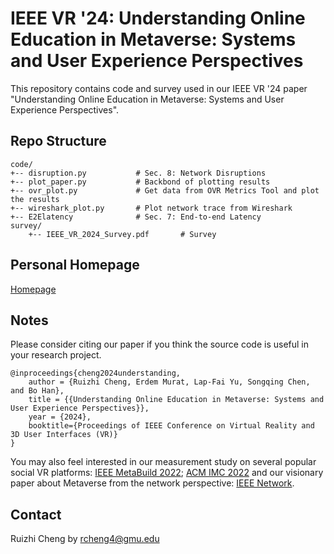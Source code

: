 # IEEE VR '24: Understanding Online Education in Metaverse: Systems and User Experience Perspectives
This repository contains code and survey used in our IEEE VR '24 paper "Understanding Online Education in Metaverse: Systems and User Experience Perspectives".


## Repo Structure
```
code/
+-- disruption.py           # Sec. 8: Network Disruptions
+-- plot_paper.py           # Backbond of plotting results
+-- ovr_plot.py             # Get data from OVR Metrics Tool and plot the results
+-- wireshark_plot.py       # Plot network trace from Wireshark
+-- E2Elatency              # Sec. 7: End-to-end Latency
survey/
    +-- IEEE_VR_2024_Survey.pdf       # Survey
```

## Personal Homepage
[Homepage](https://felixshing.github.io/)

## Notes
Please consider citing our paper if you think the source code is useful in your research project.
```
@inproceedings{cheng2024understanding,
    author = {Ruizhi Cheng, Erdem Murat, Lap-Fai Yu, Songqing Chen, and Bo Han},
    title = {{Understanding Online Education in Metaverse: Systems and User Experience Perspectives}},
    year = {2024},
    booktitle={Proceedings of IEEE Conference on Virtual Reality and 3D User Interfaces (VR)}
}
```
You may also feel interested in our measurement study on several popular social VR platforms: [IEEE MetaBuild 2022](https://ieeexplore.ieee.org/document/9757549); [ACM IMC 2022](https://dl.acm.org/doi/abs/10.1145/3517745.3561417) and our visionary paper about Metaverse from the network perspective: [IEEE Network](https://ieeexplore.ieee.org/document/9877927).

## Contact
Ruizhi Cheng by rcheng4@gmu.edu
